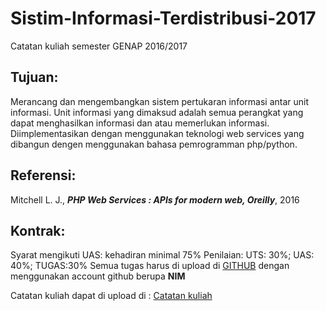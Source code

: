 # Sistim-Informasi-Terdistribusi-2017
Catatan kuliah semester GENAP 2016/2017

## Tujuan:

Merancang dan mengembangkan sistem pertukaran informasi antar unit informasi. Unit informasi yang dimaksud adalah semua perangkat yang dapat menghasilkan informasi dan atau memerlukan informasi.  Diimplementasikan dengan menggunakan teknologi web services yang dibangun dengen menggunakan bahasa pemrogramman php/python.

## Referensi: 
Mitchell L. J., ***PHP Web Services : APIs for modern web, Oreilly***, 2016

## Kontrak:
Syarat mengikuti UAS: kehadiran minimal 75%
Penilaian:   UTS: 30%; UAS: 40%; TUGAS:30%
Semua tugas harus di upload di [GITHUB](http://github.com) dengan menggunakan account github berupa **NIM**

Catatan kuliah dapat di upload di : 
[Catatan kuliah](https://github.com/handaga/Sistim-Informasi-Terdistribusi)

